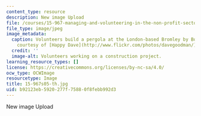 ```yaml
---
content_type: resource
description: New image Upload
file: /courses/15-967-managing-and-volunteering-in-the-non-profit-sector-spring-2005/b92123eb5920277f75880f8febb992d3_15-967s05-th.jpg
file_type: image/jpeg
image_metadata:
  caption: Volunteers build a pergola at the London-based Bromley by Bow Centre. (Image
    courtesy of [Happy Dave](http://www.flickr.com/photos/davegoodman/).)
  credit: ''
  image-alt: Volunteers working on a construction project.
learning_resource_types: []
license: https://creativecommons.org/licenses/by-nc-sa/4.0/
ocw_type: OCWImage
resourcetype: Image
title: 15-967s05-th.jpg
uid: b92123eb-5920-277f-7588-0f8febb992d3
---
```

New image Upload